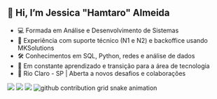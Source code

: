 ##  👋 Hi, I’m Jessica "Hamtaro" Almeida
- 💻 Formada em Análise e Desenvolvimento de Sistemas
- 🔧 Experiência com suporte técnico (N1 e N2) e backoffice usando MKSolutions
- 🛠️ Conhecimentos em SQL, Python, redes e análise de dados
- 🚀 Em constante aprendizado e transição para a área de tecnologia
- 📍 Rio Claro - SP | Aberta a novos desafios e colaborações

<!--Redes Sociais-->
<div>
 <a href="https://www.linkedin.com/in/jessialmeida/" target="_blank"><img src="https://img.shields.io/badge/-LinkedIn-%230077B5?style=for-the-badge&logo=linkedin&logoColor=white" target="_blank"></a> 
  <a href="https://instagram.com/jazz_almeida" target="_blank"><img src="https://img.shields.io/badge/-Instagram-%23E4405F?style=for-the-badge&logo=instagram&logoColor=white" target="_blank"></a>
  <a href = "mailto:almeida.jtec@gmail.com"><img src="https://img.shields.io/badge/-Gmail-%23333?style=for-the-badge&logo=gmail&logoColor=white" target="_blank"></a>
  
 <picture>
   <source media="(prefers-color-scheme: dark)" srcset="https://raw.githubusercontent.com/YourUser/YourUser/output/github-contribution-grid-snake-dark.svg">
   <source media="(prefers-color-scheme: light)" srcset="https://raw.githubusercontent.com/YourUser/YourUser/output/github-contribution-grid-snake.svg">
   <img alt="github contribution grid snake animation" src="https://raw.githubusercontent.com/YourUser/YourUser/output/github-contribution-grid-snake.svg">
 </picture>
  
</div>
